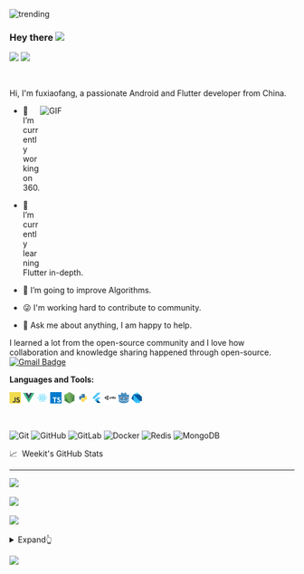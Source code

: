 ![trending](https://activity-graph.herokuapp.com/graph?username=fxfSean&theme=xcode)

### Hey there <img src="https://media.giphy.com/media/hvRJCLFzcasrR4ia7z/giphy.gif" width="25px">

![](https://visitor-badge.glitch.me/badge?page_id=fxfSean) ![](https://img.shields.io/github/last-commit/fxfSean/fxfSean)

<br />

Hi, I'm fuxiaofang, a passionate Android and Flutter developer from China.

<img align="right" alt="GIF" src="https://github.com/weekitmo/weekitmo/blob/master/code.gif?raw=true" width="450" height="280" />

- 👨 I’m currently working on 360.

- 🌱 I’m currently learning Flutter in-depth.

- 🤔 I’m going to improve Algorithms.

- 😜 I'm working hard to contribute to community.

- 💬 Ask me about anything, I am happy to help.

I learned a lot from the open-source community and I love how collaboration and knowledge sharing happened through open-source. [![Gmail Badge](https://img.shields.io/badge/-fuxiaofang93@gmail.com-c14438?style=flat-square&logo=Gmail&logoColor=white&link=mailto:fuxiaofang93@gmail.com)](mailto:fuxiaofang93@gmail.com)

**Languages and Tools:**

<code><img height="20" src="https://raw.githubusercontent.com/github/explore/80688e429a7d4ef2fca1e82350fe8e3517d3494d/topics/javascript/javascript.png"></code>
<code><img height="20" src="https://raw.githubusercontent.com/github/explore/80688e429a7d4ef2fca1e82350fe8e3517d3494d/topics/vue/vue.png"></code>
<code><img height="20" src="https://raw.githubusercontent.com/github/explore/80688e429a7d4ef2fca1e82350fe8e3517d3494d/topics/react/react.png"></code>
<code><img height="20" src="https://raw.githubusercontent.com/github/explore/80688e429a7d4ef2fca1e82350fe8e3517d3494d/topics/typescript/typescript.png"></code>
<code><img height="20" src="https://raw.githubusercontent.com/github/explore/80688e429a7d4ef2fca1e82350fe8e3517d3494d/topics/nodejs/nodejs.png"></code>
<code><img height="20" src="https://raw.githubusercontent.com/github/explore/80688e429a7d4ef2fca1e82350fe8e3517d3494d/topics/python/python.png"></code>
<code><img height="20" src="https://raw.githubusercontent.com/github/explore/80688e429a7d4ef2fca1e82350fe8e3517d3494d/topics/flutter/flutter.png"></code>
<code><img height="20" src="https://raw.githubusercontent.com/github/explore/80688e429a7d4ef2fca1e82350fe8e3517d3494d/topics/unity/unity.png"></code>
<code><img height="20" src="https://raw.githubusercontent.com/github/explore/80688e429a7d4ef2fca1e82350fe8e3517d3494d/topics/godot/godot.png"></code>
<code><img height="20" src="https://raw.githubusercontent.com/github/explore/80688e429a7d4ef2fca1e82350fe8e3517d3494d/topics/dart/dart.png"></code>

<br />

![Git](https://img.shields.io/badge/-Git-black?style=flat-square&logo=git)
![GitHub](https://img.shields.io/badge/-GitHub-181717?style=flat-square&logo=github)
![GitLab](https://img.shields.io/badge/-GitLab-FCA121?style=flat-square&logo=gitlab)
![Docker](https://img.shields.io/badge/-Docker-black?style=flat-square&logo=docker)
![Redis](https://img.shields.io/badge/-Redis-black?style=flat-square&logo=Redis)
![MongoDB](https://img.shields.io/badge/-MongoDB-black?style=flat-square&logo=mongodb)


<div>📈&nbsp;&nbsp;Weekit's GitHub Stats</div>

---

![](https://github-readme-stats.vercel.app/api/top-langs/?username=fxfSean&layout=compact&theme=material-palenight)

![](https://github-readme-stats.vercel.app/api?username=fxfSean&show_icons=true&theme=dracula&hide=stars,issues)

![](https://github-readme-streak-stats.herokuapp.com/?user=fxfSean)


<details>
  <summary>Expand👆</summary>
  <pre>
  🤷‍♂️  In my spare time, I also like to watch anime and like to visit Bilibili's website
  <br />
  ![Dino](https://gitee.com/powerbyweekit/static-file/raw/master/dragbox.gif)
  </pre>
</details>

![](https://github-profile-trophy.vercel.app/?username=fxfSean&theme=juicyfresh&no-bg=true&no-frame=true&column=4&%22)

<br />